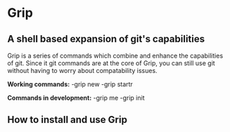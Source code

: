 Grip
==============

A shell based expansion of git's capabilities
--------------
Grip is a series of commands which combine and enhance the capabilities of git.
Since it git commands are at the core of Grip, 
you can still use git without having to worry about compatability issues.

**Working commands:**
-grip new
-grip startr

**Commands in development:**
-grip me
-grip init

**How to install and use Grip**
--------------
